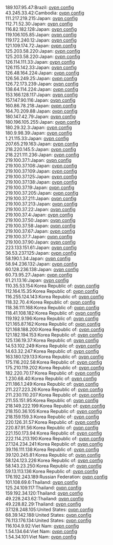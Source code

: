189.107.95.47:Brazil: [ovpn config](vpn/189_107_95_47.ovpn)  
43.245.33.42:Cambodia: [ovpn config](vpn/43_245_33_42.ovpn)  
111.217.219.215:Japan: [ovpn config](vpn/111_217_219_215.ovpn)  
112.71.52.30:Japan: [ovpn config](vpn/112_71_52_30.ovpn)  
116.82.182.128:Japan: [ovpn config](vpn/116_82_182_128.ovpn)  
119.106.105.85:Japan: [ovpn config](vpn/119_106_105_85.ovpn)  
119.172.240.12:Japan: [ovpn config](vpn/119_172_240_12.ovpn)  
121.109.174.72:Japan: [ovpn config](vpn/121_109_174_72.ovpn)  
125.203.58.220:Japan: [ovpn config](vpn/125_203_58_220.ovpn)  
125.203.58.220:Japan: [ovpn config](vpn/125_203_58_220.ovpn)  
126.114.111.33:Japan: [ovpn config](vpn/126_114_111_33.ovpn)  
126.115.142.33:Japan: [ovpn config](vpn/126_115_142_33.ovpn)  
126.48.164.224:Japan: [ovpn config](vpn/126_48_164_224.ovpn)  
126.56.249.25:Japan: [ovpn config](vpn/126_56_249_25.ovpn)  
126.72.173.239:Japan: [ovpn config](vpn/126_72_173_239.ovpn)  
138.64.114.224:Japan: [ovpn config](vpn/138_64_114_224.ovpn)  
153.166.128.117:Japan: [ovpn config](vpn/153_166_128_117.ovpn)  
157.147.90.116:Japan: [ovpn config](vpn/157_147_90_116.ovpn)  
160.86.78.218:Japan: [ovpn config](vpn/160_86_78_218.ovpn)  
164.70.209.88:Japan: [ovpn config](vpn/164_70_209_88.ovpn)  
180.147.42.79:Japan: [ovpn config](vpn/180_147_42_79.ovpn)  
180.196.105.255:Japan: [ovpn config](vpn/180_196_105_255.ovpn)  
180.29.32.3:Japan: [ovpn config](vpn/180_29_32_3.ovpn)  
180.9.98.39:Japan: [ovpn config](vpn/180_9_98_39.ovpn)  
1.21.115.33:Japan: [ovpn config](vpn/1_21_115_33.ovpn)  
207.65.219.163:Japan: [ovpn config](vpn/207_65_219_163.ovpn)  
218.220.145.5:Japan: [ovpn config](vpn/218_220_145_5.ovpn)  
218.221.111.236:Japan: [ovpn config](vpn/218_221_111_236.ovpn)  
219.100.37.1:Japan: [ovpn config](vpn/219_100_37_1.ovpn)  
219.100.37.108:Japan: [ovpn config](vpn/219_100_37_108.ovpn)  
219.100.37.109:Japan: [ovpn config](vpn/219_100_37_109.ovpn)  
219.100.37.125:Japan: [ovpn config](vpn/219_100_37_125.ovpn)  
219.100.37.138:Japan: [ovpn config](vpn/219_100_37_138.ovpn)  
219.100.37.19:Japan: [ovpn config](vpn/219_100_37_19.ovpn)  
219.100.37.205:Japan: [ovpn config](vpn/219_100_37_205.ovpn)  
219.100.37.211:Japan: [ovpn config](vpn/219_100_37_211.ovpn)  
219.100.37.213:Japan: [ovpn config](vpn/219_100_37_213.ovpn)  
219.100.37.22:Japan: [ovpn config](vpn/219_100_37_22.ovpn)  
219.100.37.4:Japan: [ovpn config](vpn/219_100_37_4.ovpn)  
219.100.37.50:Japan: [ovpn config](vpn/219_100_37_50.ovpn)  
219.100.37.58:Japan: [ovpn config](vpn/219_100_37_58.ovpn)  
219.100.37.67:Japan: [ovpn config](vpn/219_100_37_67.ovpn)  
219.100.37.7:Japan: [ovpn config](vpn/219_100_37_7.ovpn)  
219.100.37.90:Japan: [ovpn config](vpn/219_100_37_90.ovpn)  
223.133.151.61:Japan: [ovpn config](vpn/223_133_151_61.ovpn)  
36.53.237.125:Japan: [ovpn config](vpn/36_53_237_125.ovpn)  
58.190.1.34:Japan: [ovpn config](vpn/58_190_1_34.ovpn)  
58.94.236.132:Japan: [ovpn config](vpn/58_94_236_132.ovpn)  
60.128.236.138:Japan: [ovpn config](vpn/60_128_236_138.ovpn)  
60.73.95.27:Japan: [ovpn config](vpn/60_73_95_27.ovpn)  
61.21.13.16:Japan: [ovpn config](vpn/61_21_13_16.ovpn)  
110.35.53.154:Korea Republic of: [ovpn config](vpn/110_35_53_154.ovpn)  
112.164.15.35:Korea Republic of: [ovpn config](vpn/112_164_15_35.ovpn)  
116.255.124.143:Korea Republic of: [ovpn config](vpn/116_255_124_143.ovpn)  
118.32.70.4:Korea Republic of: [ovpn config](vpn/118_32_70_4.ovpn)  
118.36.111.168:Korea Republic of: [ovpn config](vpn/118_36_111_168.ovpn)  
118.41.108.182:Korea Republic of: [ovpn config](vpn/118_41_108_182.ovpn)  
119.192.9.196:Korea Republic of: [ovpn config](vpn/119_192_9_196.ovpn)  
121.165.87.162:Korea Republic of: [ovpn config](vpn/121_165_87_162.ovpn)  
121.168.188.200:Korea Republic of: [ovpn config](vpn/121_168_188_200.ovpn)  
121.182.194.153:Korea Republic of: [ovpn config](vpn/121_182_194_153.ovpn)  
125.136.19.37:Korea Republic of: [ovpn config](vpn/125_136_19_37.ovpn)  
14.53.102.249:Korea Republic of: [ovpn config](vpn/14_53_102_249.ovpn)  
14.63.32.247:Korea Republic of: [ovpn config](vpn/14_63_32_247.ovpn)  
163.180.129.133:Korea Republic of: [ovpn config](vpn/163_180_129_133.ovpn)  
175.116.202.58:Korea Republic of: [ovpn config](vpn/175_116_202_58.ovpn)  
175.210.119.202:Korea Republic of: [ovpn config](vpn/175_210_119_202.ovpn)  
182.220.70.17:Korea Republic of: [ovpn config](vpn/182_220_70_17.ovpn)  
1.230.68.40:Korea Republic of: [ovpn config](vpn/1_230_68_40.ovpn)  
211.186.1.249:Korea Republic of: [ovpn config](vpn/211_186_1_249.ovpn)  
211.227.223.26:Korea Republic of: [ovpn config](vpn/211_227_223_26.ovpn)  
211.230.110.207:Korea Republic of: [ovpn config](vpn/211_230_110_207.ovpn)  
211.55.151.95:Korea Republic of: [ovpn config](vpn/211_55_151_95.ovpn)  
218.149.222.199:Korea Republic of: [ovpn config](vpn/218_149_222_199.ovpn)  
218.150.36.105:Korea Republic of: [ovpn config](vpn/218_150_36_105.ovpn)  
218.159.159.3:Korea Republic of: [ovpn config](vpn/218_159_159_3.ovpn)  
220.126.31.57:Korea Republic of: [ovpn config](vpn/220_126_31_57.ovpn)  
220.87.91.56:Korea Republic of: [ovpn config](vpn/220_87_91_56.ovpn)  
221.150.173.94:Korea Republic of: [ovpn config](vpn/221_150_173_94.ovpn)  
222.114.213.190:Korea Republic of: [ovpn config](vpn/222_114_213_190.ovpn)  
27.124.234.241:Korea Republic of: [ovpn config](vpn/27_124_234_241.ovpn)  
39.116.111.138:Korea Republic of: [ovpn config](vpn/39_116_111_138.ovpn)  
39.120.245.81:Korea Republic of: [ovpn config](vpn/39_120_245_81.ovpn)  
58.124.123.226:Korea Republic of: [ovpn config](vpn/58_124_123_226.ovpn)  
58.143.23.250:Korea Republic of: [ovpn config](vpn/58_143_23_250.ovpn)  
59.13.113.136:Korea Republic of: [ovpn config](vpn/59_13_113_136.ovpn)  
176.192.243.189:Russian Federation: [ovpn config](vpn/176_192_243_189.ovpn)  
101.108.69.6:Thailand: [ovpn config](vpn/101_108_69_6.ovpn)  
125.24.109.117:Thailand: [ovpn config](vpn/125_24_109_117.ovpn)  
159.192.34.120:Thailand: [ovpn config](vpn/159_192_34_120.ovpn)  
49.228.243.62:Thailand: [ovpn config](vpn/49_228_243_62.ovpn)  
49.228.82.29:Thailand: [ovpn config](vpn/49_228_82_29.ovpn)  
37.128.248.105:United States: [ovpn config](vpn/37_128_248_105.ovpn)  
68.39.142.188:United States: [ovpn config](vpn/68_39_142_188.ovpn)  
76.113.176.134:United States: [ovpn config](vpn/76_113_176_134.ovpn)  
116.104.9.92:Viet Nam: [ovpn config](vpn/116_104_9_92.ovpn)  
1.54.134.64:Viet Nam: [ovpn config](vpn/1_54_134_64.ovpn)  
1.54.34.101:Viet Nam: [ovpn config](vpn/1_54_34_101.ovpn)  
